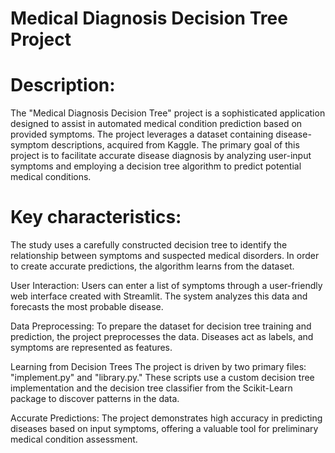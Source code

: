 # Medical Diagnosis Decision Tree Project

# Description:
The "Medical Diagnosis Decision Tree" project is a sophisticated application designed to assist in automated medical condition prediction based on provided symptoms. The project leverages a dataset containing disease-symptom descriptions, acquired from Kaggle. The primary goal of this project is to facilitate accurate disease diagnosis by analyzing user-input symptoms and employing a decision tree algorithm to predict potential medical conditions.

# Key characteristics:

The study uses a carefully constructed decision tree to identify the relationship between symptoms and suspected medical disorders. In order to create accurate predictions, the algorithm learns from the dataset.

User Interaction: Users can enter a list of symptoms through a user-friendly web interface created with Streamlit. The system analyzes this data and forecasts the most probable disease.

Data Preprocessing: To prepare the dataset for decision tree training and prediction, the project preprocesses the data. Diseases act as labels, and symptoms are represented as features.

Learning from Decision Trees The project is driven by two primary files: "implement.py" and "library.py." These scripts use a custom decision tree implementation and the decision tree classifier from the Scikit-Learn package to discover patterns in the data.

Accurate Predictions: The project demonstrates high accuracy in predicting diseases based on input symptoms, offering a valuable tool for preliminary medical condition assessment.
